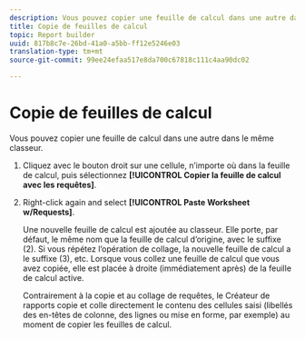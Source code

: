 ```yaml
---
description: Vous pouvez copier une feuille de calcul dans une autre dans le même classeur.
title: Copie de feuilles de calcul
topic: Report builder
uuid: 817b8c7e-26bd-41a0-a5bb-ff12e5246e03
translation-type: tm+mt
source-git-commit: 99ee24efaa517e8da700c67818c111c4aa90dc02

---
```



# Copie de feuilles de calcul

Vous pouvez copier une feuille de calcul dans une autre dans le même classeur.

1. Cliquez avec le bouton droit sur une cellule, n’importe où dans la feuille de calcul, puis sélectionnez **[!UICONTROL Copier la feuille de calcul avec les requêtes]**.
1. Right-click again and select **[!UICONTROL Paste Worksheet w/Requests]**.

   Une nouvelle feuille de calcul est ajoutée au classeur. Elle porte, par défaut, le même nom que la feuille de calcul d’origine, avec le suffixe (2). Si vous répétez l’opération de collage, la nouvelle feuille de calcul a le suffixe (3), etc. Lorsque vous collez une feuille de calcul que vous avez copiée, elle est placée à droite (immédiatement après) de la feuille de calcul active.

   Contrairement à la copie et au collage de requêtes, le Créateur de rapports copie et colle directement le contenu des cellules saisi (libellés des en-têtes de colonne, des lignes ou mise en forme, par exemple) au moment de copier les feuilles de calcul.
